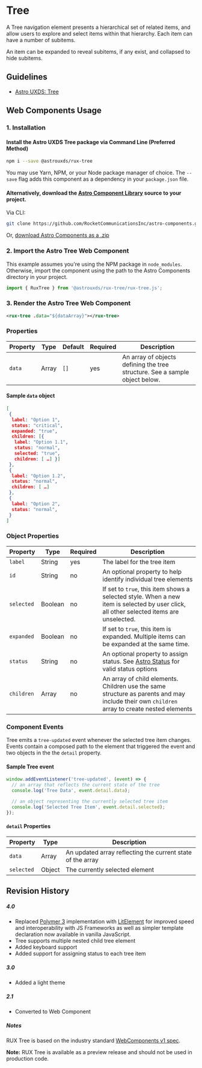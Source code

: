 # Tree

A Tree navigation element presents a hierarchical set of related items, and allow users to explore and select items within that hierarchy. Each item can have a number of subitems.

An item can be expanded to reveal subitems, if any exist, and collapsed to hide subitems.

## Guidelines

- [Astro UXDS: Tree](http://www.astrouxds.com/library/tree)

## Web Components Usage

### 1. Installation

#### Install the Astro UXDS Tree package via Command Line (Preferred Method)

```sh
npm i --save @astrouxds/rux-tree
```

You may use Yarn, NPM, or your Node package manager of choice. The `--save` flag adds this component as a dependency in your `package.json` file.

#### **Alternatively**, download the [Astro Component Library](https://github.com/RocketCommunicationsInc/astro-components/src/master/) source to your project.

Via CLI:

```sh
git clone https://github.com/RocketCommunicationsInc/astro-components.git
```

Or, [download Astro Components as a .zip](https://github.com/RocketCommunicationsInc/astro-components/get/master.zip)

### 2. Import the Astro Tree Web Component

This example assumes you're using the NPM package in `node_modules`. Otherwise, import the component using the path to the Astro Components directory in your project.

```javascript
import { RuxTree } from '@astrouxds/rux-tree/rux-tree.js';
```

### 3. Render the Astro Tree Web Component

```xml
<rux-tree .data="${dataArray}"></rux-tree>
```

### Properties

| Property | Type  | Default | Required | Description                                                                 |
| -------- | ----- | ------- | -------- | --------------------------------------------------------------------------- |
| `data`   | Array | `[]`     | yes      | An array of objects defining the tree structure. See a sample object below. |

#### Sample `data` object

```json
[
 {
  label: "Option 1",
  status: "critical",
  expanded: "true",
  children: [{
   label: "Option 1.1",
   status: "normal",
   selected: "true",
   children: [ …] }]
 },
 {
  label: "Option 1.2",
  status: "normal",
  children: [ …]
 },
 {
  label: "Option 2",
  status: "normal",
 }
]
```

### Object Properties

| Property   | Type   | Required | Description                                                                                                                                 |
| ---------- | ------ | -------- | ------------------------------------------------------------------------------------------------------------------------------------------- |
| `label`    | String | yes      | The label for the tree item                                                                                                                 |
| `id`       | String | no       | An optional property to help identify individual tree elements                                                                              |
| `selected` | Boolean | no      | If set to `true`, this item shows a selected style. When a new item is selected by user click, all other selected items are unselected. |
| `expanded` | Boolean | no      | If set to `true`, this item is expanded. Multiple items can be expanded at the same time. |
| `status`   | String | no       | An optional property to assign status. See [Astro Status](http://www.astrouxds.com/library/tree) for valid status options                   |
| `children` | Array  | no       | An array of child elements. Children use the same structure as parents and may include their own `children` array to create nested elements |

### Component Events

Tree emits a `tree-updated` event whenever the selected tree item changes. Events contain a composed path to the element that triggered the event and two objects in the the `detail` property.

#### Sample Tree event

```javascript
window.addEventListener('tree-updated', (event) => {
  // an array that reflects the current state of the tree
  console.log('Tree Data', event.detail.data);

  // an object representing the currently selected tree item
  console.log('Selected Tree Item', event.detail.selected);
});
```

#### `detail` Properties

| Property   | Type   | Description                                                |
| ---------- | ------ | ---------------------------------------------------------- |
| `data`     | Array  | An updated array reflecting the current state of the array |
| `selected` | Object | The currently selected element                             |

## Revision History

##### **4.0**

- Replaced [Polymer 3](https://www.polymer-project.org) implementation with [LitElement](https://lit-element.polymer-project.org/) for improved speed and interoperability with JS Frameworks as well as simpler template declaration now available in vanilla JavaScript.
- Tree supports multiple nested child tree element
- Added keyboard support
- Added support for assigning status to each tree item

##### **3.0**

- Added a light theme

##### **2.1**

- Converted to Web Component

##### Notes

RUX Tree is based on the industry standard [WebComponents v1 spec](https://html.spec.whatwg.org/multipage/custom-elements.html).

**Note:** RUX Tree is available as a preview release and should not be used in production code.
